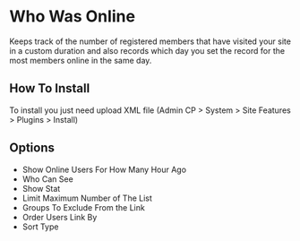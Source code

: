 # Who Was Online

Keeps track of the number of registered members that have visited your site in a custom duration and also records which day you set the record for the most members online in the same day.

## How To Install

To install you just need upload XML file (Admin CP > System > Site Features > Plugins > Install)

## Options

* Show Online Users For How Many Hour Ago
* Who Can See
* Show Stat
* Limit Maximum Number of The List
* Groups To Exclude From the Link
* Order Users Link By
* Sort Type